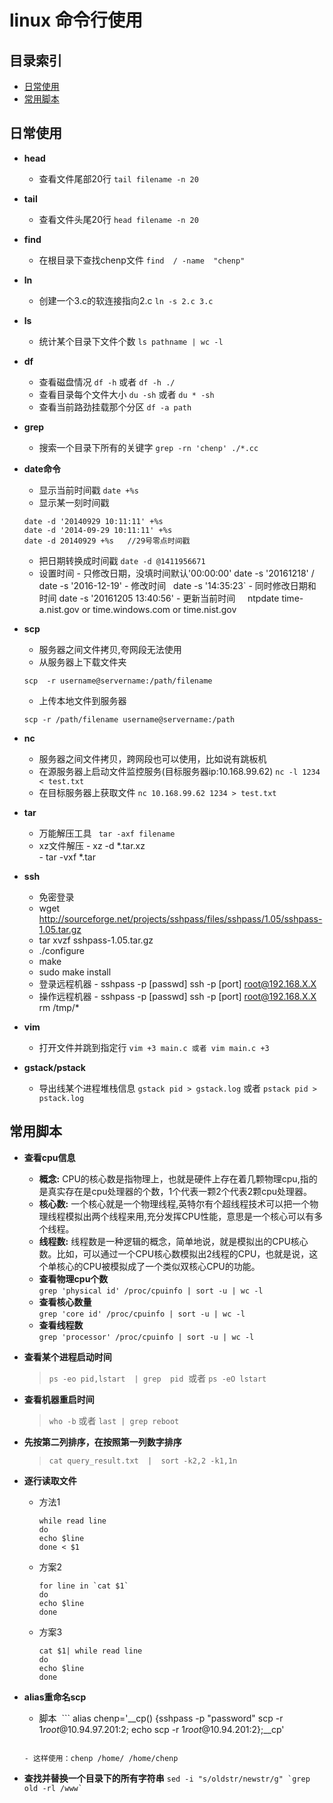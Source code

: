 # linux 命令行使用
## 目录索引

- [日常使用](#日常使用)
- [常用脚本](#常用脚本)


## 日常使用
- **head**  
	- 查看文件尾部20行 `tail filename -n 20`  
- **tail**
	- 查看文件头尾20行 `head filename -n 20`  
- **find**
	- 在根目录下查找chenp文件 `find  / -name  "chenp" `
- **ln**
	- 创建一个3.c的软连接指向2.c `ln -s 2.c 3.c`  
- **ls**
	- 统计某个目录下文件个数 `ls pathname | wc -l`  
- **df**
	- 查看磁盘情况 `df -h` 或者 `df -h ./`  
	- 查看目录每个文件大小 `du -sh` 或者 `du * -sh`  
	- 查看当前路劲挂载那个分区 `df -a path`
- **grep**
	- 搜索一个目录下所有的关键字 `grep -rn 'chenp' ./*.cc`

- **date命令**
  - 显示当前时间戳  `date +%s`
  - 显示某一刻时间戳
  ```
  date -d '20140929 10:11:11' +%s
  date -d '2014-09-29 10:11:11' +%s
  date -d 20140929 +%s   //29号零点时间戳
  ```
  - 把日期转换成时间戳  `date -d @1411956671`
  - 设置时间 
    	- 只修改日期，没填时间默认'00:00:00'
      date -s '20161218' / date -s '2016-12-19'
    	- 修改时间
      date -s '14:35:23`
    	- 同时修改日期和时间
      date -s '20161205 13:40:56'
    	- 更新当前时间
      ntpdate time-a.nist.gov or time.windows.com or time.nist.gov
      
- **scp**
  - 服务器之间文件拷贝,夸网段无法使用
  - 从服务器上下载文件夹
  ```
  scp  -r username@servername:/path/filename
  ```
  - 上传本地文件到服务器
  ```
  scp -r /path/filename username@servername:/path
  ```

- **nc**
  - 服务器之间文件拷贝，跨网段也可以使用，比如说有跳板机
  - 在源服务器上启动文件监控服务(目标服务器ip:10.168.99.62)
  `nc -l 1234 < test.txt`
  - 在目标服务器上获取文件
  `nc 10.168.99.62 1234 > test.txt`

- **tar**
  - 万能解压工具 ` tar -axf filename`  
  - xz文件解压 
  		- xz -d   *.tar.xz  
  		- tar -vxf  *.tar


- **ssh**
  -  免密登录
  - wget http://sourceforge.net/projects/sshpass/files/sshpass/1.05/sshpass-1.05.tar.gz 
  - tar xvzf sshpass-1.05.tar.gz 
  - ./configure 
  - make 
  - sudo make install 
  - 登录远程机器
    	- sshpass -p [passwd] ssh -p [port] root@192.168.X.X 
  - 操作远程机器 
  		- sshpass -p [passwd] ssh -p [port] root@192.168.X.X rm /tmp/* 

- **vim**  
	- 打开文件并跳到指定行 `vim +3 main.c 或者 vim main.c +3`  

- **gstack/pstack**
	- 导出线某个进程堆栈信息 `gstack pid > gstack.log` 或者 `pstack pid > pstack.log`

## 常用脚本 
- **查看cpu信息**
	- **概念:** CPU的核心数是指物理上，也就是硬件上存在着几颗物理cpu,指的是真实存在是cpu处理器的个数，1个代表一颗2个代表2颗cpu处理器。
	- **核心数:** 一个核心就是一个物理线程,英特尔有个超线程技术可以把一个物理线程模拟出两个线程来用,充分发挥CPU性能，意思是一个核心可以有多个线程。
	- **线程数:** 线程数是一种逻辑的概念，简单地说，就是模拟出的CPU核心数。比如，可以通过一个CPU核心数模拟出2线程的CPU，也就是说，这个单核心的CPU被模拟成了一个类似双核心CPU的功能。  
  - **查看物理cpu个数**  
  `grep 'physical id' /proc/cpuinfo | sort -u | wc -l`  
  - **查看核心数量**  
  `grep 'core id' /proc/cpuinfo | sort -u | wc -l`  
  - **查看线程数**    
  `grep 'processor' /proc/cpuinfo | sort -u | wc -l`  

- **查看某个进程启动时间**
	> `ps -eo pid,lstart  | grep  pid`  或者 `ps -eO lstart` 

- **查看机器重启时间** 
	> `who -b` 或者 `last | grep reboot`  

- **先按第二列排序，在按照第一列数字排序**
	> `cat query_result.txt  |  sort -k2,2 -k1,1n `  

- **逐行读取文件**
  - 方法1
    ``` 
    while read line
    do
    echo $line
    done < $1
    ```
  - 方案2
    ```
    for line in `cat $1`
    do
    echo $line
    done
    ```
  - 方案3
    ``` 
    cat $1| while read line
    do
    echo $line
    done
    ```
- **alias重命名scp**
	- 脚本 
  ```
  alias chenp='__cp() {sshpass -p "password" scp -r $1 root@10.94.97.201:$2; echo scp -r $1 root@10.94.201:$2};__cp'
  ``` 
  
  - 这样使用：chenp /home/ /home/chenp

- **查找并替换一个目录下的所有字符串** 
	``` sed -i "s/oldstr/newstr/g" `grep old -rl /www` ```
	
  
